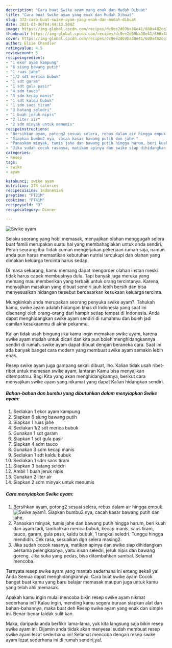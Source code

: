 ```yaml
---
description: "Cara buat Swike ayam yang enak dan Mudah Dibuat"
title: "Cara buat Swike ayam yang enak dan Mudah Dibuat"
slug: 372-cara-buat-swike-ayam-yang-enak-dan-mudah-dibuat
date: 2021-03-06T04:44:13.508Z
image: https://img-global.cpcdn.com/recipes/dc9ee2d69ba38e41/680x482cq70/swike-ayam-foto-resep-utama.jpg
thumbnail: https://img-global.cpcdn.com/recipes/dc9ee2d69ba38e41/680x482cq70/swike-ayam-foto-resep-utama.jpg
cover: https://img-global.cpcdn.com/recipes/dc9ee2d69ba38e41/680x482cq70/swike-ayam-foto-resep-utama.jpg
author: Elsie Chandler
ratingvalue: 4.5
reviewcount: 5
recipeingredient:
- "1 ekor ayam kampung"
- "6 siung bawang putih"
- "1 ruas jahe"
- "1/2 sdt merica bubuk"
- "1 sdt garam"
- "1 sdt gula pasir"
- "4 sdm tauco"
- "3 sdm kecap manis"
- "1 sdt kaldu bubuk"
- "1 sdm saos tiram"
- "3 batang seledri"
- "1 buah jeruk nipis"
- "2 liter air"
- "2 sdm minyak untuk menumis"
recipeinstructions:
- "Bersihkan ayam, potong2 sesuai selera, rebus dalam air hingga empuk."
- "Siapkan bumbu2 nya, cacah kasar bawang putih dan jahe."
- "Panaskan minyak, tumis jahe dan bawang putih hingga harum, beri kuah dan ayam tadi, tambahkan merica bubuk, kecap manis, saus tiram, tauco, garam, gula pasir, kaldu bubuk, 1 tangkai seledri. Tunggu hingga mendidih. Cek rasa, sesuaikan dgn selera masing2."
- "Jika sudah cocok rasanya, matikan apinya dan swike siap dihidangkan bersama pelengkapnya, yaitu irisan seledri, jeruk nipis dan bawang goreng. Jika suka yang pedas, bisa ditambahkan sambal. Selamat mencoba.."
categories:
- Resep
tags:
- swike
- ayam

katakunci: swike ayam 
nutrition: 274 calories
recipecuisine: Indonesian
preptime: "PT21M"
cooktime: "PT41M"
recipeyield: "3"
recipecategory: Dinner

---
```



![Swike ayam](https://img-global.cpcdn.com/recipes/dc9ee2d69ba38e41/680x482cq70/swike-ayam-foto-resep-utama.jpg)

Selaku seorang yang hobi memasak, menyajikan olahan menggugah selera buat famili merupakan suatu hal yang membahagiakan untuk anda sendiri. Peran seorang ibu Tidak cuman mengerjakan pekerjaan rumah saja, namun anda pun harus memastikan kebutuhan nutrisi tercukupi dan olahan yang dimakan keluarga tercinta harus sedap.

Di masa  sekarang, kamu memang dapat mengorder olahan instan meski tidak harus capek membuatnya dulu. Tapi banyak juga mereka yang memang mau memberikan yang terbaik untuk orang tercintanya. Karena, menyajikan masakan yang dibuat sendiri jauh lebih bersih dan bisa menyesuaikan hidangan tersebut berdasarkan kesukaan keluarga tercinta. 



Mungkinkah anda merupakan seorang penyuka swike ayam?. Tahukah kamu, swike ayam adalah hidangan khas di Indonesia yang saat ini disenangi oleh orang-orang dari hampir setiap tempat di Indonesia. Anda dapat menghidangkan swike ayam sendiri di rumahmu dan boleh jadi camilan kesukaanmu di akhir pekanmu.

Kalian tidak usah bingung jika kamu ingin memakan swike ayam, karena swike ayam mudah untuk dicari dan kita pun boleh menghidangkannya sendiri di rumah. swike ayam dapat dibuat dengan beraneka cara. Saat ini ada banyak banget cara modern yang membuat swike ayam semakin lebih enak.

Resep swike ayam juga gampang sekali dibuat, lho. Kalian tidak usah ribet-ribet untuk memesan swike ayam, lantaran Kamu bisa menyajikan ditempatmu. Bagi Kita yang akan menghidangkannya, berikut cara menyajikan swike ayam yang nikamat yang dapat Kalian hidangkan sendiri.

<!--inarticleads1-->

##### Bahan-bahan dan bumbu yang dibutuhkan dalam menyiapkan Swike ayam:

1. Sediakan 1 ekor ayam kampung
1. Siapkan 6 siung bawang putih
1. Siapkan 1 ruas jahe
1. Sediakan 1/2 sdt merica bubuk
1. Gunakan 1 sdt garam
1. Siapkan 1 sdt gula pasir
1. Siapkan 4 sdm tauco
1. Gunakan 3 sdm kecap manis
1. Sediakan 1 sdt kaldu bubuk
1. Sediakan 1 sdm saos tiram
1. Siapkan 3 batang seledri
1. Ambil 1 buah jeruk nipis
1. Gunakan 2 liter air
1. Siapkan 2 sdm minyak untuk menumis




<!--inarticleads2-->

##### Cara menyiapkan Swike ayam:

1. Bersihkan ayam, potong2 sesuai selera, rebus dalam air hingga empuk.
<img src="https://img-global.cpcdn.com/steps/e3626206297b9f1f/160x128cq70/swike-ayam-langkah-memasak-1-foto.jpg" alt="Swike ayam">1. Siapkan bumbu2 nya, cacah kasar bawang putih dan jahe.
1. Panaskan minyak, tumis jahe dan bawang putih hingga harum, beri kuah dan ayam tadi, tambahkan merica bubuk, kecap manis, saus tiram, tauco, garam, gula pasir, kaldu bubuk, 1 tangkai seledri. Tunggu hingga mendidih. Cek rasa, sesuaikan dgn selera masing2.
1. Jika sudah cocok rasanya, matikan apinya dan swike siap dihidangkan bersama pelengkapnya, yaitu irisan seledri, jeruk nipis dan bawang goreng. Jika suka yang pedas, bisa ditambahkan sambal. Selamat mencoba..




Ternyata resep swike ayam yang mantab sederhana ini enteng sekali ya! Anda Semua dapat menghidangkannya. Cara buat swike ayam Cocok banget buat kamu yang baru belajar memasak maupun juga untuk kamu yang telah ahli memasak.

Apakah kamu ingin mulai mencoba bikin resep swike ayam nikmat sederhana ini? Kalau ingin, mending kamu segera buruan siapkan alat dan bahan-bahannya, maka buat deh Resep swike ayam yang enak dan simple ini. Benar-benar taidak sulit kan. 

Maka, daripada anda berfikir lama-lama, yuk kita langsung saja bikin resep swike ayam ini. Dijamin anda tiidak akan menyesal sudah membuat resep swike ayam lezat sederhana ini! Selamat mencoba dengan resep swike ayam lezat sederhana ini di rumah sendiri,ya!.

